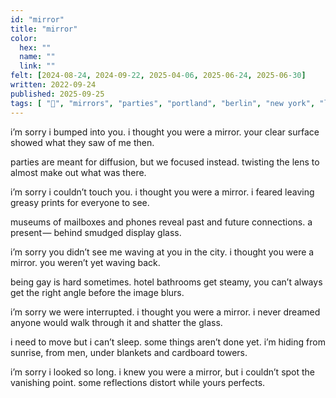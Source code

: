 ```yaml
---
id: "mirror"
title: "mirror"
color:
  hex: ""
  name: ""
  link: ""
felt: [2024-08-24, 2024-09-22, 2025-04-06, 2025-06-24, 2025-06-30]
written: 2022-09-24
published: 2025-09-25
tags: [ "💛", "mirrors", "parties", "portland", "berlin", "new york", "lenses", "light", "sun", "sunrise", "museums", "mail", "telephones", "gay", "hotels", "san francisco", "angles", "dreams", "sleep", "touch"]
---
```

i’m sorry i bumped into you. 
i thought you were a mirror. 
your clear surface showed 
what they saw of me then.

parties are meant for diffusion,
but we focused instead. 
twisting the lens to almost 
make out what was there.

i’m sorry i couldn’t touch you. 
i thought you were a mirror. 
i feared leaving greasy prints
for everyone to see.

museums of mailboxes and phones
reveal past and future connections.
a present —
behind smudged display glass.

i’m sorry you didn’t see me
waving at you in the city.
i thought you were a mirror.
you weren’t yet waving back.

being gay is hard sometimes. 
hotel bathrooms get steamy,
you can’t always get the right angle
before the image blurs. 

i’m sorry we were interrupted. 
i thought you were a mirror.
i never dreamed anyone would
walk through it and shatter the glass.

i need to move but i can’t sleep. 
some things aren’t done yet. 
i’m hiding from sunrise, from men,
under blankets and cardboard towers.

i’m sorry i looked so long.
i knew you were a mirror,
but i couldn’t spot the vanishing point.
some reflections distort while yours perfects.
